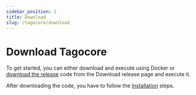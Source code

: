 ```yaml
---
sidebar_position: 2
title: Download
slug: /tagocore/download
---
```


# Download Tagocore

To get started, you can either download and execute using Docker or [download the release](https://github.com/tago-io/tagocore/releases/latest) code from the Download release page and execute it.

After downloading the code, you have to follow the [Installation](/tagocore/installation) steps.
